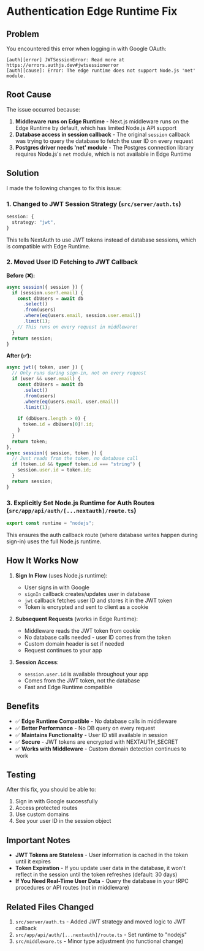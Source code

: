 # Authentication Edge Runtime Fix

## Problem

You encountered this error when logging in with Google OAuth:

```
[auth][error] JWTSessionError: Read more at https://errors.authjs.dev#jwtsessionerror
[auth][cause]: Error: The edge runtime does not support Node.js 'net' module.
```

## Root Cause

The issue occurred because:

1. **Middleware runs on Edge Runtime** - Next.js middleware runs on the Edge Runtime by default, which has limited Node.js API support
2. **Database access in session callback** - The original `session` callback was trying to query the database to fetch the user ID on every request
3. **Postgres driver needs 'net' module** - The Postgres connection library requires Node.js's `net` module, which is not available in Edge Runtime

## Solution

I made the following changes to fix this issue:

### 1. Changed to JWT Session Strategy (`src/server/auth.ts`)

```typescript
session: {
  strategy: "jwt",
}
```

This tells NextAuth to use JWT tokens instead of database sessions, which is compatible with Edge Runtime.

### 2. Moved User ID Fetching to JWT Callback

**Before (❌):**
```typescript
async session({ session }) {
  if (session.user?.email) {
    const dbUsers = await db
      .select()
      .from(users)
      .where(eq(users.email, session.user.email))
      .limit(1);
    // This runs on every request in middleware!
  }
  return session;
}
```

**After (✅):**
```typescript
async jwt({ token, user }) {
  // Only runs during sign-in, not on every request
  if (user && user.email) {
    const dbUsers = await db
      .select()
      .from(users)
      .where(eq(users.email, user.email))
      .limit(1);
    
    if (dbUsers.length > 0) {
      token.id = dbUsers[0]!.id;
    }
  }
  return token;
},
async session({ session, token }) {
  // Just reads from the token, no database call
  if (token.id && typeof token.id === "string") {
    session.user.id = token.id;
  }
  return session;
}
```

### 3. Explicitly Set Node.js Runtime for Auth Routes (`src/app/api/auth/[...nextauth]/route.ts`)

```typescript
export const runtime = "nodejs";
```

This ensures the auth callback route (where database writes happen during sign-in) uses the full Node.js runtime.

## How It Works Now

1. **Sign In Flow** (uses Node.js runtime):
   - User signs in with Google
   - `signIn` callback creates/updates user in database
   - `jwt` callback fetches user ID and stores it in the JWT token
   - Token is encrypted and sent to client as a cookie

2. **Subsequent Requests** (works in Edge Runtime):
   - Middleware reads the JWT token from cookie
   - No database calls needed - user ID comes from the token
   - Custom domain header is set if needed
   - Request continues to your app

3. **Session Access**:
   - `session.user.id` is available throughout your app
   - Comes from the JWT token, not the database
   - Fast and Edge Runtime compatible

## Benefits

- ✅ **Edge Runtime Compatible** - No database calls in middleware
- ✅ **Better Performance** - No DB query on every request
- ✅ **Maintains Functionality** - User ID still available in session
- ✅ **Secure** - JWT tokens are encrypted with NEXTAUTH_SECRET
- ✅ **Works with Middleware** - Custom domain detection continues to work

## Testing

After this fix, you should be able to:
1. Sign in with Google successfully
2. Access protected routes
3. Use custom domains
4. See your user ID in the session object

## Important Notes

- **JWT Tokens are Stateless** - User information is cached in the token until it expires
- **Token Expiration** - If you update user data in the database, it won't reflect in the session until the token refreshes (default: 30 days)
- **If You Need Real-Time User Data** - Query the database in your tRPC procedures or API routes (not in middleware)

## Related Files Changed

1. `src/server/auth.ts` - Added JWT strategy and moved logic to JWT callback
2. `src/app/api/auth/[...nextauth]/route.ts` - Set runtime to "nodejs"
3. `src/middleware.ts` - Minor type adjustment (no functional change)

